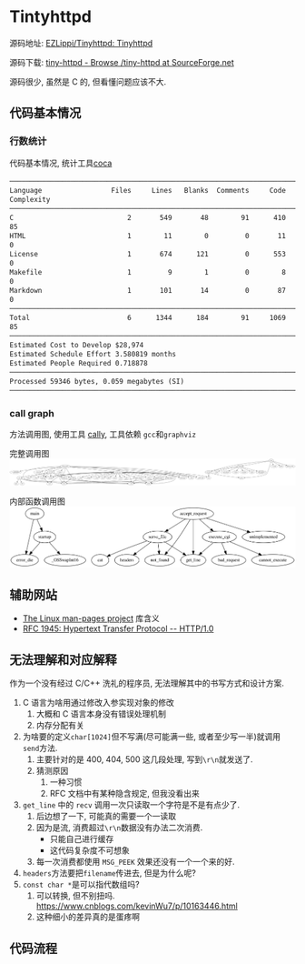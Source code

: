 # Tintyhttpd

源码地址: [EZLippi/Tinyhttpd: Tinyhttpd](https://github.com/EZLippi/Tinyhttpd)

源码下载: [tiny-httpd - Browse /tiny-httpd at SourceForge.net](https://sourceforge.net/projects/tiny-httpd/files/tiny-httpd/)

源码很少, 虽然是 C 的, 但看懂问题应该不大.

## 代码基本情况

### 行数统计

代码基本情况, 统计工具[coca](https://github.com/inherd/coca)
```
───────────────────────────────────────────────────────────────────────────────
Language                 Files     Lines   Blanks  Comments     Code Complexity
───────────────────────────────────────────────────────────────────────────────
C                            2       549       48        91      410         85
HTML                         1        11        0         0       11          0
License                      1       674      121         0      553          0
Makefile                     1         9        1         0        8          0
Markdown                     1       101       14         0       87          0
───────────────────────────────────────────────────────────────────────────────
Total                        6      1344      184        91     1069         85
───────────────────────────────────────────────────────────────────────────────
Estimated Cost to Develop $28,974
Estimated Schedule Effort 3.580819 months
Estimated People Required 0.718878
───────────────────────────────────────────────────────────────────────────────
Processed 59346 bytes, 0.059 megabytes (SI)
───────────────────────────────────────────────────────────────────────────────
```

### call graph

方法调用图, 使用工具 [cally](https://github.com/chaudron/cally), 工具依赖 `gcc`和`graphviz`

完整调用图
![](./full_call_graph.svg)

内部函数调用图
![](./inner_call_graph.svg)


## 辅助网站

* [The Linux man-pages project](https://www.kernel.org/doc/man-pages/) 库含义
* [RFC 1945: Hypertext Transfer Protocol -- HTTP/1.0](https://www.rfc-editor.org/rfc/rfc1945.html)

## 无法理解和对应解释

作为一个没有经过 C/C++ 洗礼的程序员, 无法理解其中的书写方式和设计方案.

1. C 语言为啥用通过修改入参实现对象的修改
    1. 大概和 C 语言本身没有错误处理机制
    2. 内存分配有关
2. 为啥要的定义`char[1024]`但不写满\(尽可能满一些, 或者至少写一半\)就调用`send`方法.
    1. 主要针对的是 400, 404, 500 这几段处理, 写到`\r\n`就发送了.
    2. 猜测原因
        1. 一种习惯
        2. RFC 文档中有某种隐含规定, 但我没看出来
3. `get_line` 中的 `recv` 调用一次只读取一个字符是不是有点少了.
    1. 后边想了一下, 可能真的需要一个一读取
    2. 因为是流, 消费超过`\r\n`数据没有办法二次消费.
        * 只能自己进行缓存
        * 这代码复杂度不可想象
    3. 每一次消费都使用 `MSG_PEEK` 效果还没有一个一个来的好.
4. `headers`方法要把`filename`传进去, 但是为什么呢?
5. `const char *`是可以指代数组吗?
    1. 可以转换, 但不别扭吗. https://www.cnblogs.com/kevinWu7/p/10163446.html
    2. 这种细小的差异真的是蛋疼啊


## 代码流程
